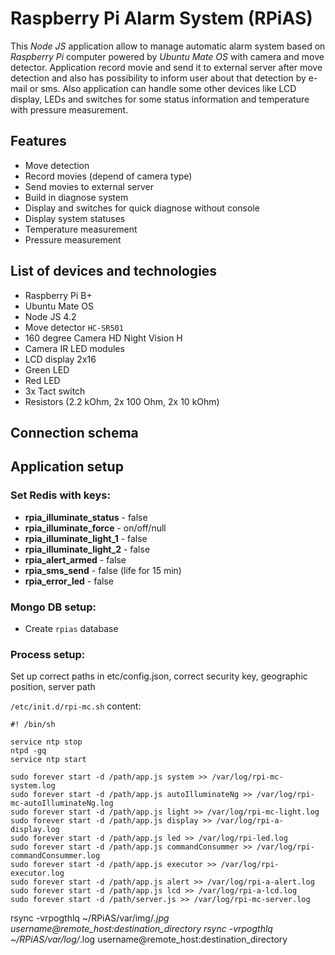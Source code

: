 # Raspberry Pi Alarm System (RPiAS)
This _Node JS_ application allow to manage automatic alarm system based on _Raspberry Pi_
computer powered by _Ubuntu Mate OS_ with camera and move detector. Application
record movie and send it to external server after move detection and also has
possibility to inform user about that detection by e-mail or sms. Also application
can handle some other devices like LCD display, LEDs and switches for some status
information and temperature with pressure measurement.

## Features
- Move detection
- Record movies (depend of camera type)
- Send movies to external server
- Build in diagnose system
- Display and switches for quick diagnose without console
- Display system statuses
- Temperature measurement
- Pressure measurement

## List of devices and technologies
- Raspberry Pi B+
- Ubuntu Mate OS
- Node JS 4.2
- Move detector `HC-SR501`
- 160 degree Camera HD Night Vision H
- Camera IR LED modules
- LCD display 2x16
- Green LED
- Red LED
- 3x Tact switch
- Resistors (2.2 kOhm, 2x 100 Ohm, 2x 10 kOhm)

## Connection schema

## Application setup

### Set Redis with keys:

- **rpia_illuminate_status** - false
- **rpia_illuminate_force** - on/off/null
- **rpia_illuminate_light_1** - false
- **rpia_illuminate_light_2** - false
- **rpia_alert_armed** - false
- **rpia_sms_send** - false (life for 15 min)
- **rpia_error_led** - false

### Mongo DB setup:

- Create `rpias` database

### Process setup:

Set up correct paths in etc/config.json, correct security key, geographic position, server path

`/etc/init.d/rpi-mc.sh` content:

```
#! /bin/sh

service ntp stop
ntpd -gq
service ntp start

sudo forever start -d /path/app.js system >> /var/log/rpi-mc-system.log
sudo forever start -d /path/app.js autoIlluminateNg >> /var/log/rpi-mc-autoIlluminateNg.log
sudo forever start -d /path/app.js light >> /var/log/rpi-mc-light.log
sudo forever start -d /path/app.js display >> /var/log/rpi-a-display.log
sudo forever start -d /path/app.js led >> /var/log/rpi-led.log
sudo forever start -d /path/app.js commandConsummer >> /var/log/rpi-commandConsummer.log
sudo forever start -d /path/app.js executor >> /var/log/rpi-executor.log
sudo forever start -d /path/app.js alert >> /var/log/rpi-a-alert.log
sudo forever start -d /path/app.js lcd >> /var/log/rpi-a-lcd.log
sudo forever start -d /path/server.js >> /var/log/rpi-mc-server.log
```

rsync -vrpogthlq ~/RPiAS/var/img/*.jpg username@remote_host:destination_directory
rsync -vrpogthlq ~/RPiAS/var/log/*.log username@remote_host:destination_directory
